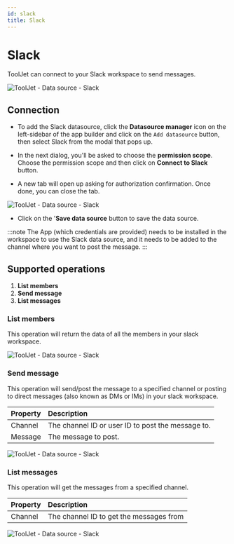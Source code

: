 ```yaml
---
id: slack
title: Slack
---
```


# Slack

ToolJet can connect to your Slack workspace to send messages. 

<div style={{textAlign: 'center'}}>

![ToolJet - Data source - Slack](/img/datasource-reference/slack/connect.png)

</div>

## Connection
- To add the Slack datasource, click the **Datasource manager** icon on the left-sidebar of the app builder and click on the `Add datasource` button, then select Slack from the modal that pops up.
 
- In the next dialog, you'll be asked to choose the **permission scope**. Choose the permission scope and then click on **Connect to Slack** button.

- A new tab will open up asking for authorization confirmation. Once done, you can close the tab.


<div style={{textAlign: 'center'}}>

![ToolJet - Data source - Slack](/img/datasource-reference/slack/authorize.png)

</div>

- Click on the '**Save data source** button to save the data source.


:::note
The App (which credentials are provided) needs to be installed in the workspace to use the Slack data source, and it needs to be added to the channel where you want to post the message.
:::

## Supported operations

1. **List members**
2. **Send message**
2. **List messages**

### List members

This operation will return the data of all the members in your slack workspace.

<div style={{textAlign: 'center'}}>

![ToolJet - Data source - Slack](/img/datasource-reference/slack/listmembers.png)

</div>

### Send message

This operation will send/post the message to a specified channel or posting to direct messages (also known as DMs or IMs) in your slack workspace.

| Property | Description |
| :--- | :--- |
| Channel | The channel ID or user ID to post the message to. |
| Message | The message to post. |

<div style={{textAlign: 'center'}}>

![ToolJet - Data source - Slack](/img/datasource-reference/slack/sendmessage.png)

</div>

### List messages

This operation will get the messages from a specified channel.

| Property | Description                             |
| :--- |:----------------------------------------|
| Channel | The channel ID to get the messages from |

<div style={{textAlign: 'center'}}>

![ToolJet - Data source - Slack](/img/datasource-reference/slack/listmessages.png)

</div>




